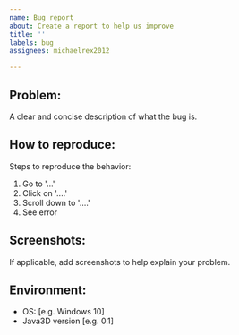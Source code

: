 ```yaml
---
name: Bug report
about: Create a report to help us improve
title: ''
labels: bug
assignees: michaelrex2012

---
```


## Problem:
A clear and concise description of what the bug is.

## How to reproduce:
Steps to reproduce the behavior:
1. Go to '...'
2. Click on '....'
3. Scroll down to '....'
4. See error

## Screenshots:
If applicable, add screenshots to help explain your problem.

## Environment:
* OS: [e.g. Windows 10]
* Java3D version [e.g. 0.1]
